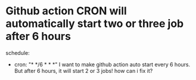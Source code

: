 
# Github action CRON will automatically start two or three job after 6 hours

schedule:
- cron: "* */6 * * *"
I want to make github action auto start every 6 hours. But after 6 hours, it will start 2 or 3 jobs! how can i fix it?

        